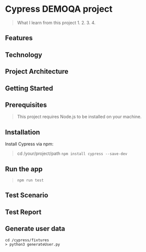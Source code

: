 # Cypress DEMOQA project

> What I learn from this project
> 1. 
> 2.
> 3.
> 4. 

## Features

## Technology

## Project Architecture

## Getting Started

## Prerequisites
> This project requires Node.js to be installed on your machine.

## Installation
Install Cypress via npm:
> cd /your/project/path
> ``` npm install cypress --save-dev ```

## Run the app

> ```npm run test```

## Test Scenario

## Test Report

## Generate user data
```
cd /cypress/fixtures
> python3 generateUser.py 
```


